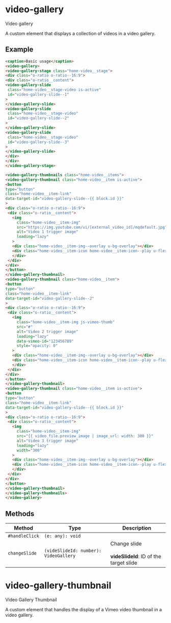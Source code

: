 # video-gallery

Video gallery

A custom element that displays a collection of videos in a video gallery.

## Example

```html
<caption>Basic usage</caption>
<video-gallery>
<video-gallery-stage class="home-video__stage">
<div class="o-ratio o-ratio--16:9">
<div class="o-ratio__content">
<video-gallery-slide
 class="home-video__stage-video is-active"
 id="video-gallery-slide--1"
>
</video-gallery-slide>
<video-gallery-slide
 class="home-video__stage-video"
 id="video-gallery-slide--2"
>
</video-gallery-slide>
<video-gallery-slide
 class="home-video__stage-video"
 id="video-gallery-slide--3"
>
</video-gallery-slide>
</div>
</div>
</video-gallery-stage>

<video-gallery-thumbnails class="home-video__items">
<video-gallery-thumbnail class="home-video__item is-active">
<button
type="button"
class="home-video__item-link"
data-target-id="video-gallery-slide--{{ block.id }}"
>
<div class="o-ratio o-ratio--16:9">
 <div class="o-ratio__content">
   <img
     class="home-video__item-img"
     src="https://img.youtube.com/vi/[external_video_id]/mqdefault.jpg"
     alt="Video 1 trigger image"
     loading="lazy"
   >
   <div class="home-video__item-img--overlay u-bg-overlay"></div>
   <div class="home-video__item-icon home-video__item-icon--play u-flex u-flex--middle u-flex--center">
   </div>
 </div>
</div>
</button>
</video-gallery-thumbnail>
<video-gallery-thumbnail class="home-video__item">
<button
type="button"
class="home-video__item-link"
data-target-id="video-gallery-slide--2"
>
<div class="o-ratio o-ratio--16:9">
 <div class="o-ratio__content">
   <img
     class="home-video__item-img js-vimeo-thumb"
     src="#"
     alt="Video 2 trigger image"
     loading="lazy"
     data-vimeo-id="123456789"
     style="opacity: 0"
   >
   <div class="home-video__item-img--overlay u-bg-overlay"></div>
   <div class="home-video__item-icon home-video__item-icon--play u-flex u-flex--middle u-flex--center">
   </div>
 </div>
</div>
</button>
</video-gallery-thumbnail>
<video-gallery-thumbnail class="home-video__item is-active">
<button
type="button"
class="home-video__item-link"
data-target-id="video-gallery-slide--{{ block.id }}"
>
<div class="o-ratio o-ratio--16:9">
 <div class="o-ratio__content">
   <img
     class="home-video__item-img"
     src="{{ video_file.preview_image | image_url: width: 300 }}"
     alt="Video 3 trigger image"
     loading="lazy"
     width="300"
   >
   <div class="home-video__item-img--overlay u-bg-overlay"></div>
   <div class="home-video__item-icon home-video__item-icon--play u-flex u-flex--middle u-flex--center">
   </div>
 </div>
</div>
</button>
</video-gallery-thumbnail>
</video-gallery-thumbnails>
</video-gallery>
```

## Methods

| Method         | Type                                  | Description                                      |
|----------------|---------------------------------------|--------------------------------------------------|
| `#handleClick` | `(e: any): void`                      |                                                  |
| `changeSlide`  | `(videSlideId: number): VideoGallery` | Change slide<br /><br />**videSlideId**: ID of the target slide |


# video-gallery-thumbnail

Video Gallery Thumbnail

A custom element that handles the display of a Vimeo video thumbnail in a video gallery.

